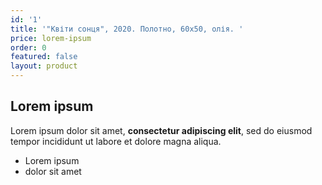 ```yaml
---
id: '1'
title: '"Квіти сонця", 2020. Полотно, 60х50, олія. '
price: lorem-ipsum
order: 0
featured: false
layout: product
---
```

## Lorem ipsum

Lorem ipsum dolor sit amet, **consectetur adipiscing elit**, sed do eiusmod tempor incididunt ut labore et dolore magna aliqua.

- Lorem ipsum
- dolor sit amet